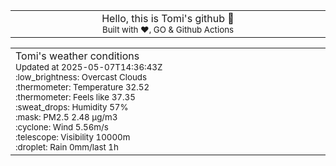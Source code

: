 
<div align="center">
<table>
<tbody>
<td align="center">
<img width="2000" height="0"><br>
Hello, this is Tomi's github 👋<br>
<sup>Built with ❤️, GO & Github Actions</sup><br>
<img width="2000" height="0">
</td>
</tbody>
</table>
</div>
<table>
<tbody>
<td align="left">
<img width="2000" height="0"><br>
Tomi's weather conditions<br>
<sup>Updated at 2025-05-07T14:36:43Z</sup><br>
<sup>:low_brightness: Overcast Clouds</sup><br>
<sup>:thermometer: Temperature 32.52 </sup><br>
<sup>:thermometer: Feels like 37.35</sup><br>
<sup>:sweat_drops: Humidity 57%</sup><br>
<sup>:mask: PM2.5 2.48 μg/m3</sup><br>
<sup>:cyclone: Wind 5.56m/s </sup><br>
<sup>:telescope: Visibility 10000m </sup><br>
<sup>:droplet: Rain 0mm/last 1h </sup><br>
<img width="2000" height="0">
</td>
<td align="left">
<img width="2000" height="0"><br>
<br>
<img width="2000" height="0">
</td>
</tbody>
</table>
</div>
    